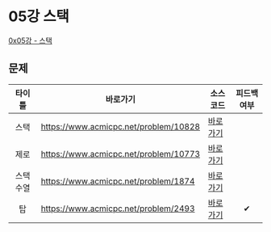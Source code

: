 # 05강 스택

[0x05강 - 스택](https://www.acmicpc.net/workbook/view/7309)

## 문제
|  타이틀  | 바로가기                                  | 소스코드                                   | 피드백여부 |
|:-----:|---------------------------------------|----------------------------------------|:-----:|
|  스택   | https://www.acmicpc.net/problem/10828 | [바로가기](../../problem/n10828/Main.java) |       |
|  제로   | https://www.acmicpc.net/problem/10773 | [바로가기](../../problem/n10773/Main.java) |       |
| 스택 수열 | https://www.acmicpc.net/problem/1874  | [바로가기](../../problem/n1874/Main.java)  |       |
|   탑   | https://www.acmicpc.net/problem/2493  | [바로가기](../../problem/n2493/Main.java)  |   ✔   |
